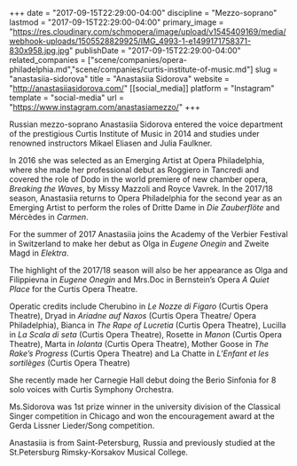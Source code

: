 +++
date = "2017-09-15T22:29:00-04:00"
discipline = "Mezzo-soprano"
lastmod = "2017-09-15T22:29:00-04:00"
primary_image = "https://res.cloudinary.com/schmopera/image/upload/v1545409169/media/webhook-uploads/1505528829925/IMG_4993-1-e1499171758371-830x958.jpg.jpg"
publishDate = "2017-09-15T22:29:00-04:00"
related_companies = ["scene/companies/opera-philadelphia.md","scene/companies/curtis-institute-of-music.md"]
slug = "anastasiia-sidorova"
title = "Anastasiia Sidorova"
website = "http://anastasiiasidorova.com/"
[[social_media]]
platform = "Instagram"
template = "social-media"
url = "https://www.instagram.com/anastasiamezzo/"
+++

Russian mezzo-soprano Anastasiia Sidorova entered the voice department of the prestigious Curtis Institute of Music in 2014 and studies under renowned instructors Mikael Eliasen and Julia Faulkner.

In 2016 she was selected as an Emerging Artist at Opera Philadelphia, where she made her professional debut as Roggiero in Tancredi and covered the role of Dodo in the world premiere of new chamber opera, *Breaking the Waves*, by Missy Mazzoli and Royce Vavrek. In the 2017/18 season, Anastasiia returns to Opera Philadelphia for the second year as an Emerging Artist to perform the roles of Dritte Dame in *Die Zauberflöte* and Mércèdes in *Carmen*.

For the summer of 2017 Anastasiia joins the Academy of the Verbier Festival in Switzerland to make her debut as Olga in *Eugene Onegin* and Zweite Magd in *Elektra*.

The highlight of the 2017/18 season will also be her appearance as Olga and Filippievna in *Eugene Onegin* and Mrs.Doc in Bernstein’s Opera *A Quiet Place* for the Curtis Opera Theatre.

Operatic credits include Cherubino in *Le Nozze di Figaro* (Curtis Opera Theatre), Dryad in *Ariadne auf Naxos* (Curtis Opera Theatre/ Opera Philadelphia), Bianca in *The Rape of Lucretia* (Curtis Opera Theatre), Lucilla in *La Scala di seta* (Curtis Opera Theatre), Rosette in *Manon* (Curtis Opera Theatre), Marta in *Iolanta* (Curtis Opera Theatre), Mother Goose in *The Rake’s Progress* (Curtis Opera Theatre) and La Chatte in *L’Enfant et les sortilèges* (Curtis Opera Theatre)

She recently made her Carnegie Hall debut doing the Berio Sinfonia for 8 solo voices with Curtis Symphony Orchestra.

Ms.Sidorova was 1st prize winner in the university division of the Classical Singer competition in Chicago and won the encouragement award at the Gerda Lissner Lieder/Song competition.

Anastasiia is from Saint-Petersburg, Russia and previously studied at the St.Petersburg Rimsky-Korsakov Musical College.
